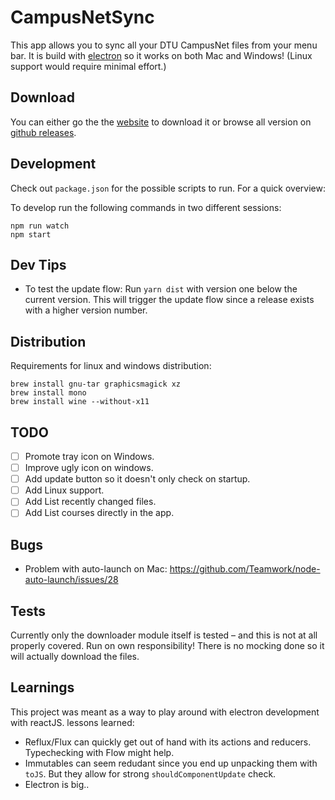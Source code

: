

# CampusNetSync

This app allows you to sync all your DTU CampusNet files from your menu bar. It is build with [electron](http://electron.atom.io/) so it works on both Mac and Windows! (Linux support would require minimal effort.)

## Download

You can either go the the [website](http://pethick.dk/campusnet-electron) to download it
or browse all version on [github releases](https://github.com/tmpethick/campusnet-electron/releases).

## Development

Check out `package.json` for the possible scripts to run. For a quick overview:

To develop run the following commands in two different sessions:

```
npm run watch
npm start
```

## Dev Tips

* To test the update flow: Run `yarn dist` with version one below the current version. This will trigger the update flow since a release exists with a higher version number.

## Distribution

Requirements for linux and windows distribution:

```
brew install gnu-tar graphicsmagick xz
brew install mono
brew install wine --without-x11
```

## TODO

* [ ] Promote tray icon on Windows.
* [ ] Improve ugly icon on windows.
* [ ] Add update button so it doesn't only check on startup.
* [ ] Add Linux support.
* [ ] Add List recently changed files.
* [ ] Add List courses directly in the app.

## Bugs

* Problem with auto-launch on Mac: https://github.com/Teamwork/node-auto-launch/issues/28

## Tests

Currently only the downloader module itself is tested – and this is not at all properly covered. Run on own responsibility! There is no mocking done so it will actually download the files.

## Learnings

This project was meant as a way to play around with electron development with reactJS. lessons learned:

* Reflux/Flux can quickly get out of hand with its actions and reducers. Typechecking with Flow might help.
* Immutables can seem redudant since you end up unpacking them with `toJS`. But they allow for strong `shouldComponentUpdate` check.
* Electron is big..
